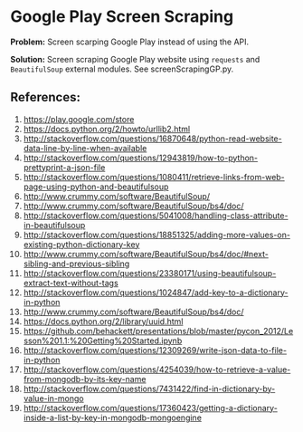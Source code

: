 # Google Play Screen Scraping

**Problem:** Screen scarping Google Play instead of using the API.

**Solution:** Screen scraping Google Play website using `requests` and `BeautifulSoup` external modules. See screenScrapingGP.py.

## References:
1. https://play.google.com/store
2. https://docs.python.org/2/howto/urllib2.html
3. http://stackoverflow.com/questions/16870648/python-read-website-data-line-by-line-when-available
4. http://stackoverflow.com/questions/12943819/how-to-python-prettyprint-a-json-file
5. http://stackoverflow.com/questions/1080411/retrieve-links-from-web-page-using-python-and-beautifulsoup
6. http://www.crummy.com/software/BeautifulSoup/
7. http://www.crummy.com/software/BeautifulSoup/bs4/doc/
8. http://stackoverflow.com/questions/5041008/handling-class-attribute-in-beautifulsoup
9. http://stackoverflow.com/questions/18851325/adding-more-values-on-existing-python-dictionary-key
10. http://www.crummy.com/software/BeautifulSoup/bs4/doc/#next-sibling-and-previous-sibling
11. http://stackoverflow.com/questions/23380171/using-beautifulsoup-extract-text-without-tags
12. http://stackoverflow.com/questions/1024847/add-key-to-a-dictionary-in-python
13. http://www.crummy.com/software/BeautifulSoup/bs4/doc/
14. https://docs.python.org/2/library/uuid.html
15. https://github.com/behackett/presentations/blob/master/pycon_2012/Lesson%201.1:%20Getting%20Started.ipynb
16. http://stackoverflow.com/questions/12309269/write-json-data-to-file-in-python
17. http://stackoverflow.com/questions/4254039/how-to-retrieve-a-value-from-mongodb-by-its-key-name
18. http://stackoverflow.com/questions/7431422/find-in-dictionary-by-value-in-mongo
19. http://stackoverflow.com/questions/17360423/getting-a-dictionary-inside-a-list-by-key-in-mongodb-mongoengine